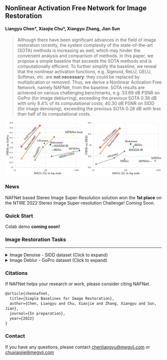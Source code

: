 ## Nonlinear Activation Free Network for Image Restoration

#### Liangyu Chen\*, Xiaojie Chu\*, Xiangyu Zhang, Jian Sun

>Although there have been significant advances in the field of image restoration recently, the system complexity of the state-of-the-art (SOTA) methods is increasing as well, which may hinder the convenient analysis and comparison of methods. 
>In this paper, we propose a simple baseline that exceeds the SOTA methods and is computationally efficient. 
>To further simplify the baseline, we reveal that the nonlinear activation functions, e.g. Sigmoid, ReLU, GELU, Softmax, etc. are **not necessary**: they could be replaced by multiplication or removed. Thus, we derive a Nonlinear Activation Free Network, namely NAFNet, from the baseline. SOTA results are achieved on various challenging benchmarks, e.g. 33.69 dB PSNR on GoPro (for image deblurring), exceeding the previous SOTA 0.38 dB with only 8.4% of its computational costs; 40.30 dB PSNR on SIDD (for image denoising), exceeding the previous SOTA 0.28 dB with less than half of its computational costs.

![PSNR_vs_MACs](./figures/PSNR_vs_MACs.jpg)

### News
NAFNet based Stereo Image Super-Resolution solution won the **1st place** on the NTIRE 2022 Stereo Image Super-resolution Challenge! Coming Soon.

### Quick Start 
Colab demo **coming soon!**

### Image Restoration Tasks
---

<details><summary>Image Denoise - SIDD dataset (Click to expand) </summary>

* prepare data

  * ```mkdir ./datasets/SIDD ```
  
  * download the SIDD-Medium sRGB Dataset in [here](https://www.eecs.yorku.ca/~kamel/sidd/dataset.php) and unzip it. Move Data (./SIDD_Medium_Srgb/Data) set to ./datasets/SIDD/ or make a soft link. Download [val](https://www.eecs.yorku.ca/~kamel/sidd/benchmark.php) files (ValidationNoisyBlocksSrgb.mat and ValidationGtBlocksSrgb.mat) in ./datasets/SIDD/ .
  * it should be like:
  
    ```bash
    ./datasets/SIDD/Data
    ./datasets/SIDD/ValidationNoisyBlocksSrgb.mat
    ./datasets/SIDD/ValidationGtBlocksSrgb.mat
    ```
  
  * ```python scripts/data_preparation/sidd.py```
    * crop the train image pairs to 512x512 patches


* eval
  * download [pretrained model](https://drive.google.com/file/d/14Fht1QQJ2gMlk4N1ERCRuElg8JfjrWWR/view) to ./experiments/pretrained_models/NAFNet-SIDD-width64.pth 
  * ```python -m torch.distributed.launch --nproc_per_node=8 --master_port=4321 basicsr/test.py -opt options/test/SIDD/NAFNet-width64.yml --launcher pytorch ```
    * distributed evaluation. Set nproc_per_node to 1 for single gpu evaluation.
    * ```calc_psnr(pred, gt)``` rather than ```calc_psnr(pred.round(), gt)``` to avoid the PSNR loss caused by the "round()" operation, following HINet, MPRNet, and etc.
  
* train
  * ```python -m torch.distributed.launch --nproc_per_node=8 --master_port=4321 basicsr/train.py -opt options/train/SIDD/NAFNet-width64.yml --launcher pytorch```

</details>

<details>
  <summary>Image Deblur - GoPro dataset (Click to expand) </summary>

* prepare data

  * ```mkdir ./datasets/GoPro ```
  
  * download the [train](https://drive.google.com/drive/folders/1AsgIP9_X0bg0olu2-1N6karm2x15cJWE) set to ./datasets/GoPro/train and [test](https://drive.google.com/drive/folders/1a2qKfXWpNuTGOm2-Jex8kfNSzYJLbqkf) set to ./datasets/GoPro/test (refer to [MPRNet](https://github.com/swz30/MPRNet)) 
  * it should be like:
  
    ```bash
    ./datasets/
    ./datasets/GoPro/
    ./datasets/GoPro/train/
    ./datasets/GoPro/train/input/
    ./datasets/GoPro/train/target/
    ./datasets/GoPro/test/
    ./datasets/GoPro/test/input/
    ./datasets/GoPro/test/target/
    ```
  
  * ```python scripts/data_preparation/gopro.py```
    * crop the train image pairs to 512x512 patches.


* eval
  * download [pretrained model](https://drive.google.com/file/d/1S0PVRbyTakYY9a82kujgZLbMihfNBLfC/view?usp=sharing) to ./experiments/pretrained_models/NAFNet-GoPro-width64.pth
  * ```python -m torch.distributed.launch --nproc_per_node=8 --master_port=4321 basicsr/test.py -opt options/test/GoPro/NAFNet-width64.yml --launcher pytorch```
      * distributed evaluation. Set nproc_per_node to 1 for single gpu evaluation.
  
* train
  * ```python -m torch.distributed.launch --nproc_per_node=8 --master_port=4321 basicsr/train.py -opt options/train/GoPro/NAFNet-width64.yml --launcher pytorch```

</details>

### Citations
If NAFNet helps your research or work, please consider citing NAFNet.

```
@article{chennafnet,
  title={Simple Baselines for Image Restoration},
  author={Chen, Liangyu and Chu, Xiaojie and Zhang, Xiangyu and Sun, Jian},
  journal={In preparation},
  year={2022}
}
```

### Contact

If you have any questions, please contact chenliangyu@megvii.com or chuxiaojie@megvii.com
